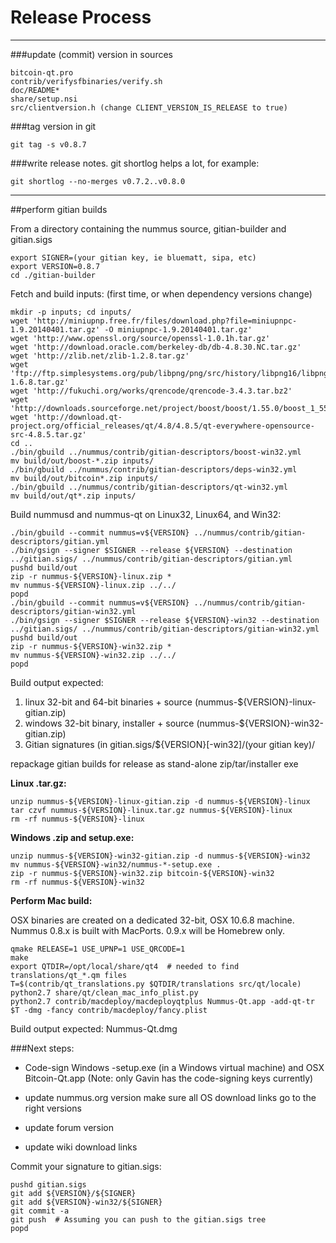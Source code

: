 Release Process
====================

* * *

###update (commit) version in sources


	bitcoin-qt.pro
	contrib/verifysfbinaries/verify.sh
	doc/README*
	share/setup.nsi
	src/clientversion.h (change CLIENT_VERSION_IS_RELEASE to true)

###tag version in git

	git tag -s v0.8.7

###write release notes. git shortlog helps a lot, for example:

	git shortlog --no-merges v0.7.2..v0.8.0

* * *

##perform gitian builds

 From a directory containing the nummus source, gitian-builder and gitian.sigs
  
	export SIGNER=(your gitian key, ie bluematt, sipa, etc)
	export VERSION=0.8.7
	cd ./gitian-builder

 Fetch and build inputs: (first time, or when dependency versions change)

	mkdir -p inputs; cd inputs/
	wget 'http://miniupnp.free.fr/files/download.php?file=miniupnpc-1.9.20140401.tar.gz' -O miniupnpc-1.9.20140401.tar.gz'
	wget 'http://www.openssl.org/source/openssl-1.0.1h.tar.gz'
	wget 'http://download.oracle.com/berkeley-db/db-4.8.30.NC.tar.gz'
	wget 'http://zlib.net/zlib-1.2.8.tar.gz'
	wget 'ftp://ftp.simplesystems.org/pub/libpng/png/src/history/libpng16/libpng-1.6.8.tar.gz'
	wget 'http://fukuchi.org/works/qrencode/qrencode-3.4.3.tar.bz2'
	wget 'http://downloads.sourceforge.net/project/boost/boost/1.55.0/boost_1_55_0.tar.bz2'
	wget 'http://download.qt-project.org/official_releases/qt/4.8/4.8.5/qt-everywhere-opensource-src-4.8.5.tar.gz'
	cd ..
	./bin/gbuild ../nummus/contrib/gitian-descriptors/boost-win32.yml
	mv build/out/boost-*.zip inputs/
	./bin/gbuild ../nummus/contrib/gitian-descriptors/deps-win32.yml
	mv build/out/bitcoin*.zip inputs/
	./bin/gbuild ../nummus/contrib/gitian-descriptors/qt-win32.yml
	mv build/out/qt*.zip inputs/

 Build nummusd and nummus-qt on Linux32, Linux64, and Win32:
  
	./bin/gbuild --commit nummus=v${VERSION} ../nummus/contrib/gitian-descriptors/gitian.yml
	./bin/gsign --signer $SIGNER --release ${VERSION} --destination ../gitian.sigs/ ../nummus/contrib/gitian-descriptors/gitian.yml
	pushd build/out
	zip -r nummus-${VERSION}-linux.zip *
	mv nummus-${VERSION}-linux.zip ../../
	popd
	./bin/gbuild --commit nummus=v${VERSION} ../nummus/contrib/gitian-descriptors/gitian-win32.yml
	./bin/gsign --signer $SIGNER --release ${VERSION}-win32 --destination ../gitian.sigs/ ../nummus/contrib/gitian-descriptors/gitian-win32.yml
	pushd build/out
	zip -r nummus-${VERSION}-win32.zip *
	mv nummus-${VERSION}-win32.zip ../../
	popd

  Build output expected:

  1. linux 32-bit and 64-bit binaries + source (nummus-${VERSION}-linux-gitian.zip)
  2. windows 32-bit binary, installer + source (nummus-${VERSION}-win32-gitian.zip)
  3. Gitian signatures (in gitian.sigs/${VERSION}[-win32]/(your gitian key)/

repackage gitian builds for release as stand-alone zip/tar/installer exe

**Linux .tar.gz:**

	unzip nummus-${VERSION}-linux-gitian.zip -d nummus-${VERSION}-linux
	tar czvf nummus-${VERSION}-linux.tar.gz nummus-${VERSION}-linux
	rm -rf nummus-${VERSION}-linux

**Windows .zip and setup.exe:**

	unzip nummus-${VERSION}-win32-gitian.zip -d nummus-${VERSION}-win32
	mv nummus-${VERSION}-win32/nummus-*-setup.exe .
	zip -r nummus-${VERSION}-win32.zip bitcoin-${VERSION}-win32
	rm -rf nummus-${VERSION}-win32

**Perform Mac build:**

  OSX binaries are created on a dedicated 32-bit, OSX 10.6.8 machine.
  Nummus 0.8.x is built with MacPorts.  0.9.x will be Homebrew only.

	qmake RELEASE=1 USE_UPNP=1 USE_QRCODE=1
	make
	export QTDIR=/opt/local/share/qt4  # needed to find translations/qt_*.qm files
	T=$(contrib/qt_translations.py $QTDIR/translations src/qt/locale)
	python2.7 share/qt/clean_mac_info_plist.py
	python2.7 contrib/macdeploy/macdeployqtplus Nummus-Qt.app -add-qt-tr $T -dmg -fancy contrib/macdeploy/fancy.plist

 Build output expected: Nummus-Qt.dmg

###Next steps:

* Code-sign Windows -setup.exe (in a Windows virtual machine) and
  OSX Bitcoin-Qt.app (Note: only Gavin has the code-signing keys currently)

* update nummus.org version
  make sure all OS download links go to the right versions

* update forum version

* update wiki download links

Commit your signature to gitian.sigs:

	pushd gitian.sigs
	git add ${VERSION}/${SIGNER}
	git add ${VERSION}-win32/${SIGNER}
	git commit -a
	git push  # Assuming you can push to the gitian.sigs tree
	popd

